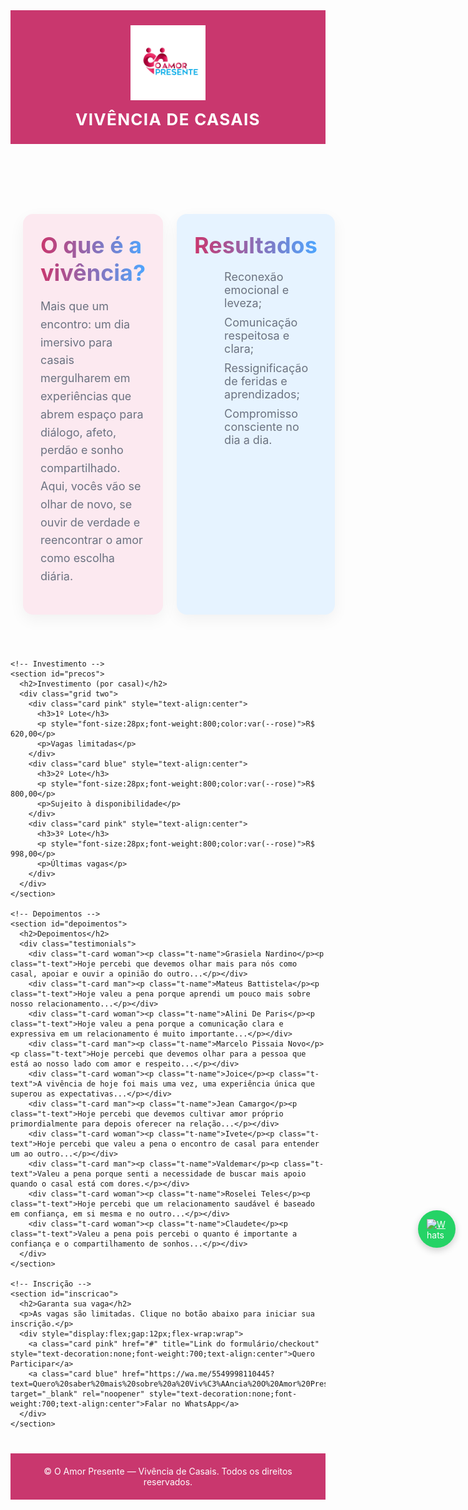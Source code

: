 <html lang="pt-br">
<head>
  <meta charset="UTF-8" />
  <meta name="viewport" content="width=device-width, initial-scale=1" />
  <title>Vivência de Casais – O Amor Presente</title>
  <style>
    :root {
      --rose:#C9376E;
      --rose-light:#fce9f0;
      --blue:#4DA6FF;
      --blue-light:#e6f3ff;
      --ink:#1f2330;
      --soft:#6b7280;
      --bg:#fff;
      --success:#10B981;
    }

    body {margin:0;font-family:system-ui,-apple-system,Segoe UI,Roboto,Ubuntu,Arial;color:var(--ink);background:var(--bg)}

    header {
      background:var(--rose);
      text-align:center;
      padding:24px;
      color:#fff;
    }

    header img.logo {
      max-height:120px; /* ajuste para logo mais retangular */
      width:auto;
      margin-bottom:12px;
    }

    header .badge {
      font-size:26px;
      font-weight:700;
      text-transform:uppercase;
      letter-spacing:.05em;
    }

    section {padding:56px 20px;max-width:1100px;margin:0 auto}

    h2 {
      font-size:36px;
      margin:0 0 18px;
      background: linear-gradient(90deg, var(--rose), var(--blue));
      -webkit-background-clip:text;
      -webkit-text-fill-color:transparent;
    }

    p {font-size:18px;line-height:1.6;color:var(--soft)}

    .grid {display:grid;gap:22px}
    @media(min-width:860px){.two{grid-template-columns:1fr 1fr}}

    .card {
      border-radius:16px;
      padding:28px;
      box-shadow:0 8px 24px rgba(0,0,0,.05);
    }
    .pink {background:var(--rose-light)}
    .blue {background:var(--blue-light)}

    ul{margin:0;padding-left:20px;color:var(--soft)}
    li{margin:10px 0;font-size:18px}
    .list-check li{list-style:none;position:relative;padding-left:28px}
    .list-check li:before{content:"✓";color:var(--success);font-weight:800;position:absolute;left:0;top:0}

    /* Depoimentos */
    .testimonials{display:grid;gap:18px}
    @media(min-width:860px){.testimonials{grid-template-columns:1fr 1fr}}
    .t-card{border-radius:16px;padding:20px;box-shadow:0 8px 24px rgba(0,0,0,.05)}
    .t-name{font-weight:700;margin:0 0 8px}
    .t-text{margin:0;line-height:1.5}
    .woman{background:var(--rose-light)}
    .man{background:var(--blue-light)}

    /* Botão flutuante WhatsApp */
    .whatsapp-float {
      position:fixed;
      right:20px;
      top:50%;
      transform:translateY(-50%);
      background:#25D366;
      color:#fff;
      border-radius:50%;
      width:60px;height:60px;
      display:flex;align-items:center;justify-content:center;
      box-shadow:0 4px 12px rgba(0,0,0,.2);
      z-index:1000;
    }
    .whatsapp-float img {width:32px;height:32px}

    footer {
      background:var(--rose);
      text-align:center;
      color:#fff;
      font-size:14px;
      padding:20px;
      margin-top:40px;
    }
  </style>
</head>
<body>

  <header>
    <img src="logo1.png" alt="Logo O Amor Presente" class="logo">
    <div class="badge">Vivência de Casais</div>
  </header>

  <main>
    <!-- Seção O que é e Resultados -->
    <section id="sobre">
      <div class="grid two">
        <div class="card pink">
          <h2>O que é a vivência?</h2>
          <p>Mais que um encontro: um dia imersivo para casais mergulharem em experiências que abrem espaço para diálogo, afeto, perdão e sonho compartilhado. Aqui, vocês vão se olhar de novo, se ouvir de verdade e reencontrar o amor como escolha diária.</p>
        </div>
        <div class="card blue">
          <h2>Resultados</h2>
          <ul class="list-check">
            <li>Reconexão emocional e leveza;</li>
            <li>Comunicação respeitosa e clara;</li>
            <li>Ressignificação de feridas e aprendizados;</li>
            <li>Compromisso consciente no dia a dia.</li>
          </ul>
        </div>
      </div>
    </section>

    <!-- Investimento -->
    <section id="precos">
      <h2>Investimento (por casal)</h2>
      <div class="grid two">
        <div class="card pink" style="text-align:center">
          <h3>1º Lote</h3>
          <p style="font-size:28px;font-weight:800;color:var(--rose)">R$ 620,00</p>
          <p>Vagas limitadas</p>
        </div>
        <div class="card blue" style="text-align:center">
          <h3>2º Lote</h3>
          <p style="font-size:28px;font-weight:800;color:var(--rose)">R$ 800,00</p>
          <p>Sujeito à disponibilidade</p>
        </div>
        <div class="card pink" style="text-align:center">
          <h3>3º Lote</h3>
          <p style="font-size:28px;font-weight:800;color:var(--rose)">R$ 998,00</p>
          <p>Últimas vagas</p>
        </div>
      </div>
    </section>

    <!-- Depoimentos -->
    <section id="depoimentos">
      <h2>Depoimentos</h2>
      <div class="testimonials">
        <div class="t-card woman"><p class="t-name">Grasiela Nardino</p><p class="t-text">Hoje percebi que devemos olhar mais para nós como casal, apoiar e ouvir a opinião do outro...</p></div>
        <div class="t-card man"><p class="t-name">Mateus Battistela</p><p class="t-text">Hoje valeu a pena porque aprendi um pouco mais sobre nosso relacionamento...</p></div>
        <div class="t-card woman"><p class="t-name">Alini De Paris</p><p class="t-text">Hoje valeu a pena porque a comunicação clara e expressiva em um relacionamento é muito importante...</p></div>
        <div class="t-card man"><p class="t-name">Marcelo Pissaia Novo</p><p class="t-text">Hoje percebi que devemos olhar para a pessoa que está ao nosso lado com amor e respeito...</p></div>
        <div class="t-card woman"><p class="t-name">Joice</p><p class="t-text">A vivência de hoje foi mais uma vez, uma experiência única que superou as expectativas...</p></div>
        <div class="t-card man"><p class="t-name">Jean Camargo</p><p class="t-text">Hoje percebi que devemos cultivar amor próprio primordialmente para depois oferecer na relação...</p></div>
        <div class="t-card woman"><p class="t-name">Ivete</p><p class="t-text">Hoje percebi que valeu a pena o encontro de casal para entender um ao outro...</p></div>
        <div class="t-card man"><p class="t-name">Valdemar</p><p class="t-text">Valeu a pena porque senti a necessidade de buscar mais apoio quando o casal está com dores.</p></div>
        <div class="t-card woman"><p class="t-name">Roselei Teles</p><p class="t-text">Hoje percebi que um relacionamento saudável é baseado em confiança, em si mesma e no outro...</p></div>
        <div class="t-card woman"><p class="t-name">Claudete</p><p class="t-text">Valeu a pena pois percebi o quanto é importante a confiança e o compartilhamento de sonhos...</p></div>
      </div>
    </section>

    <!-- Inscrição -->
    <section id="inscricao">
      <h2>Garanta sua vaga</h2>
      <p>As vagas são limitadas. Clique no botão abaixo para iniciar sua inscrição.</p>
      <div style="display:flex;gap:12px;flex-wrap:wrap">
        <a class="card pink" href="#" title="Link do formulário/checkout" style="text-decoration:none;font-weight:700;text-align:center">Quero Participar</a>
        <a class="card blue" href="https://wa.me/5549998110445?text=Quero%20saber%20mais%20sobre%20a%20Viv%C3%AAncia%20O%20Amor%20Presente" target="_blank" rel="noopener" style="text-decoration:none;font-weight:700;text-align:center">Falar no WhatsApp</a>
      </div>
    </section>
  </main>

  <a href="https://wa.me/5549998110445?text=Quero%20saber%20mais%20sobre%20a%20Viv%C3%AAncia%20O%20Amor%20Presente" class="whatsapp-float" target="_blank" rel="noopener">
    <img src="https://upload.wikimedia.org/wikipedia/commons/6/6b/WhatsApp.svg" alt="WhatsApp">
  </a>

  <footer>
    © O Amor Presente — Vivência de Casais. Todos os direitos reservados.
  </footer>

</body>
</html>

